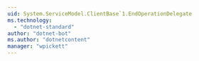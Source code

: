```yaml
---
uid: System.ServiceModel.ClientBase`1.EndOperationDelegate
ms.technology: 
  - "dotnet-standard"
author: "dotnet-bot"
ms.author: "dotnetcontent"
manager: "wpickett"
---
```

